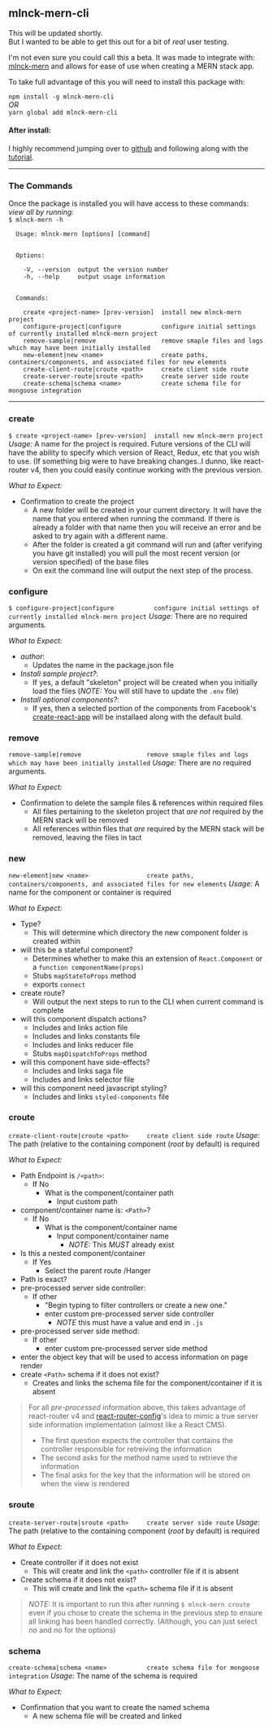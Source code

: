 ## mlnck-mern-cli

This will be updated shortly.  
But I wanted to be able to get this out for a bit of _real_ user testing.

I'm not even sure you could call this a beta. It was made to integrate with:
[mlnck-mern](https://github.com/mlnck/mlnck-mern) and allows for ease of use when creating a MERN stack app.

To take full advantage of this you will need to install this package with:

`npm install -g mlnck-mern-cli`  
_OR_  
`yarn global add mlnck-mern-cli`

#### After install:
I highly recommend jumping over to [github](https://github.com) and following along with the [tutorial](https://github.com/mlnck/mlnck-mern/blob/master/Tutorial.md).

---

### The Commands

Once the package is installed you will have access to these commands:  
_view all by running:_  
`$ mlnck-mern -h`

```
  Usage: mlnck-mern [options] [command]


  Options:

    -V, --version  output the version number
    -h, --help     output usage information


  Commands:

    create <project-name> [prev-version]  install new mlnck-mern project
    configure-project|configure           configure initial settings of currently installed mlnck-mern project
    remove-sample|remove                  remove smaple files and logs which may have been initially installed
    new-element|new <name>                create paths, containers/components, and associated files for new elements
    create-client-route|croute <path>     create client side route
    create-server-route|sroute <path>     create server side route
    create-schema|schema <name>           create schema file for mongoose integration
```

---

### create
`$ create <project-name> [prev-version]  install new mlnck-mern project`
_Usage:_ A name for the project is required. Future versions of the CLI will have the ability to specify which version of React, Redux, etc that you wish to use. (If something big were to have breaking changes..I dunno, like react-router v4, then you could easily continue working with the previous version.

_What to Expect:_
- Confirmation to create the project
  - A new folder will be created in your current directory. It will have the name that you entered when running the command. If there is already a folder with that name then you will receive an error and be asked to try again with a different name.
  - After the folder is created a git command will run and (after verifying you have git installed) you will pull the most recent version (or version specified) of the base files
  - On exit the command line will output the next step of the process.

### configure
`$ configure-project|configure           configure initial settings of currently installed mlnck-mern project`
_Usage:_ There are no required arguments.

_What to Expect:_
- _author_:
  - Updates the name in the package.json file
- _Install sample project?_:
  - If yes, a default "skeleton" project will be created when you initially load the files (_NOTE:_ You will still have to update the `.env` file)
- _Install optional components?_:
  - If yes, then a selected portion of the components from Facebook's [create-react-app](https://github.com/facebookincubator/create-react-app) will be installaed along with the default build.

### remove
`remove-sample|remove                  remove smaple files and logs which may have been initially installed`
_Usage:_ There are no required arguments.

_What to Expect:_
- Confirmation to delete the sample files & references within required files
  - All files pertaining to the skeleton project that _are not_ required by the MERN stack will be removed
  - All references within files that _are_ required by the MERN stack will be removed, leaving the files in tact

### new
`new-element|new <name>                create paths, containers/components, and associated files for new elements`
_Usage:_ A name for the component or container is required

_What to Expect:_
- Type?
  - This will determine which directory the new component folder is created within
- will this be a stateful component?
  - Determines whether to make this an extension of `React.Component` or a `function componentName(props)`
  - Stubs `mapStateToProps` method
  - exports `connect`
- create route?
  - Will output the next steps to run to the CLI when current command is complete
- will this component dispatch actions?
  - Includes and links action file
  - Includes and links constants file
  - Includes and links reducer file
  - Stubs `mapDispatchToProps` method
- will this component have side-effects?
  - Includes and links saga file
  - Includes and links selector file
- will this component need javascript styling?
  - Includes and links `styled-components` file


### croute
`create-client-route|croute <path>     create client side route`
_Usage:_ The path (relative to the containing component (_root_ by default) is required

_What to Expect:_
- Path Endpoint is `/<path>`:
  - If No
    - What is the component/container path
      - Input custom path
- component/container name is: `<Path>`?
  - If No
    - What is the component/container name
      - Input component/container name
        - _NOTE:_ This _MUST_ already exist
- Is this a nested component/container
  - If Yes
    - Select the parent route /Hanger
- Path is exact?
- pre-processed server side controller:
  - If other
    - "Begin typing to filter controllers or create a new one."
    - enter custom pre-processed server side controller
      - _NOTE_ this must have a value and end in `.js`
- pre-processed server side method:
  - If other
    - enter custom pre-processed server side method
- enter the object key that will be used to access information on page render
- create `<Path>` schema if it does not exist?
  - Creates and links the schema file for the component/container if it is absent

> For all _pre-processed_ information above, this takes advantage of react-router v4 and [react-router-config](https://github.com/reacttraining/react-router/tree/master/packages/react-router-config)'s idea to mimic a true  server side information implementation (almost like a React CMS).
> - The first question expects the controller that contains the controller responsible for retreiving the information
> - The second asks for the method name used to retrieve the information
> - The final asks for the key that the information will be stored on when the view is rendered


### sroute
`create-server-route|sroute <path>     create server side route`
_Usage:_ The path (relative to the containing component (_root_ by default) is required

_What to Expect:_
- Create controller if it does not exist
  - This will create and link the `<path>` controller file if it is absent
- Create schema if it does not exist?
  - This will create and link the `<path>` schema file if it is absent
> _NOTE:_ It is important to run this after running `$ mlnck-mern croute` even if you chose to create the schema in the previous step to ensure all linking has been handled correctly. (Although, you can just select _no_ and _no_ for the options)

### schema
`create-schema|schema <name>           create schema file for mongoose integration`
_Usage:_ The name of the schema is required

_What to Expect:_
- Confirmation that you want to create the named schema
  - A new schema file will be created and linked
